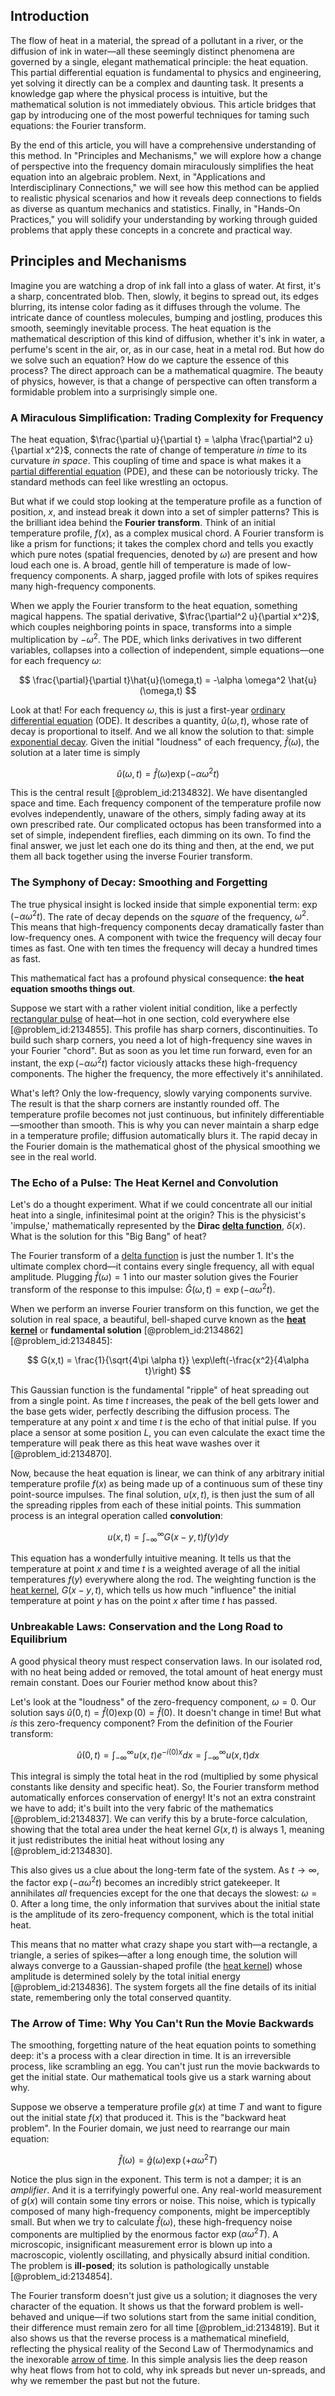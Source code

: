 ## Introduction
The flow of heat in a material, the spread of a pollutant in a river, or the diffusion of ink in water—all these seemingly distinct phenomena are governed by a single, elegant mathematical principle: the heat equation. This partial differential equation is fundamental to physics and engineering, yet solving it directly can be a complex and daunting task. It presents a knowledge gap where the physical process is intuitive, but the mathematical solution is not immediately obvious. This article bridges that gap by introducing one of the most powerful techniques for taming such equations: the Fourier transform.

By the end of this article, you will have a comprehensive understanding of this method. In "Principles and Mechanisms," we will explore how a change of perspective into the frequency domain miraculously simplifies the heat equation into an algebraic problem. Next, in "Applications and Interdisciplinary Connections," we will see how this method can be applied to realistic physical scenarios and how it reveals deep connections to fields as diverse as quantum mechanics and statistics. Finally, in "Hands-On Practices," you will solidify your understanding by working through guided problems that apply these concepts in a concrete and practical way.

## Principles and Mechanisms

Imagine you are watching a drop of ink fall into a glass of water. At first, it's a sharp, concentrated blob. Then, slowly, it begins to spread out, its edges blurring, its intense color fading as it diffuses through the volume. The intricate dance of countless molecules, bumping and jostling, produces this smooth, seemingly inevitable process. The heat equation is the mathematical description of this kind of diffusion, whether it's ink in water, a perfume's scent in the air, or, as in our case, heat in a metal rod. But how do we solve such an equation? How do we capture the essence of this process? The direct approach can be a mathematical quagmire. The beauty of physics, however, is that a change of perspective can often transform a formidable problem into a surprisingly simple one.

### A Miraculous Simplification: Trading Complexity for Frequency

The heat equation, $\frac{\partial u}{\partial t} = \alpha \frac{\partial^2 u}{\partial x^2}$, connects the rate of change of temperature *in time* to its curvature *in space*. This coupling of time and space is what makes it a [partial differential equation](@article_id:140838) (PDE), and these can be notoriously tricky. The standard methods can feel like wrestling an octopus.

But what if we could stop looking at the temperature profile as a function of position, $x$, and instead break it down into a set of simpler patterns? This is the brilliant idea behind the **Fourier transform**. Think of an initial temperature profile, $f(x)$, as a complex musical chord. A Fourier transform is like a prism for functions; it takes the complex chord and tells you exactly which pure notes (spatial frequencies, denoted by $\omega$) are present and how loud each one is. A broad, gentle hill of temperature is made of low-frequency components. A sharp, jagged profile with lots of spikes requires many high-frequency components.

When we apply the Fourier transform to the heat equation, something magical happens. The spatial derivative, $\frac{\partial^2 u}{\partial x^2}$, which couples neighboring points in space, transforms into a simple multiplication by $-\omega^2$. The PDE, which links derivatives in two different variables, collapses into a collection of independent, simple equations—one for each frequency $\omega$:

$$
\frac{\partial}{\partial t}\hat{u}(\omega,t) = -\alpha \omega^2 \hat{u}(\omega,t)
$$

Look at that! For each frequency $\omega$, this is just a first-year [ordinary differential equation](@article_id:168127) (ODE). It describes a quantity, $\hat{u}(\omega,t)$, whose rate of decay is proportional to itself. And we all know the solution to that: simple [exponential decay](@article_id:136268). Given the initial "loudness" of each frequency, $\hat{f}(\omega)$, the solution at a later time is simply

$$
\hat{u}(\omega,t) = \hat{f}(\omega) \exp(-\alpha \omega^2 t)
$$

This is the central result [@problem_id:2134832]. We have disentangled space and time. Each frequency component of the temperature profile now evolves independently, unaware of the others, simply fading away at its own prescribed rate. Our complicated octopus has been transformed into a set of simple, independent fireflies, each dimming on its own. To find the final answer, we just let each one do its thing and then, at the end, we put them all back together using the inverse Fourier transform.

### The Symphony of Decay: Smoothing and Forgetting

The true physical insight is locked inside that simple exponential term: $\exp(-\alpha \omega^2 t)$. The rate of decay depends on the *square* of the frequency, $\omega^2$. This means that high-frequency components decay dramatically faster than low-frequency ones. A component with twice the frequency will decay four times as fast. One with ten times the frequency will decay a hundred times as fast.

This mathematical fact has a profound physical consequence: **the heat equation smooths things out**.

Suppose we start with a rather violent initial condition, like a perfectly [rectangular pulse](@article_id:273255) of heat—hot in one section, cold everywhere else [@problem_id:2134855]. This profile has sharp corners, discontinuities. To build such sharp corners, you need a lot of high-frequency sine waves in your Fourier "chord". But as soon as you let time run forward, even for an instant, the $\exp(-\alpha \omega^2 t)$ factor viciously attacks these high-frequency components. The higher the frequency, the more effectively it's annihilated.

What's left? Only the low-frequency, slowly varying components survive. The result is that the sharp corners are instantly rounded off. The temperature profile becomes not just continuous, but infinitely differentiable—smoother than smooth. This is why you can never maintain a sharp edge in a temperature profile; diffusion automatically blurs it. The rapid decay in the Fourier domain is the mathematical ghost of the physical smoothing we see in the real world.

### The Echo of a Pulse: The Heat Kernel and Convolution

Let's do a thought experiment. What if we could concentrate all our initial heat into a single, infinitesimal point at the origin? This is the physicist's 'impulse,' mathematically represented by the **Dirac [delta function](@article_id:272935)**, $\delta(x)$. What is the solution for this "Big Bang" of heat?

The Fourier transform of a [delta function](@article_id:272935) is just the number 1. It's the ultimate complex chord—it contains every single frequency, all with equal amplitude. Plugging $\hat{f}(\omega) = 1$ into our master solution gives the Fourier transform of the response to this impulse: $\hat{G}(\omega,t) = \exp(-\alpha \omega^2 t)$.

When we perform an inverse Fourier transform on this function, we get the solution in real space, a beautiful, bell-shaped curve known as the **[heat kernel](@article_id:171547)** or **fundamental solution** [@problem_id:2134862] [@problem_id:2134845]:

$$
G(x,t) = \frac{1}{\sqrt{4\pi \alpha t}} \exp\left(-\frac{x^2}{4\alpha t}\right)
$$

This Gaussian function is the fundamental "ripple" of heat spreading out from a single point. As time $t$ increases, the peak of the bell gets lower and the base gets wider, perfectly describing the diffusion process. The temperature at any point $x$ and time $t$ is the echo of that initial pulse. If you place a sensor at some position $L$, you can even calculate the exact time the temperature will peak there as this heat wave washes over it [@problem_id:2134870].

Now, because the heat equation is linear, we can think of any arbitrary initial temperature profile $f(x)$ as being made up of a continuous sum of these tiny point-source impulses. The final solution, $u(x,t)$, is then just the sum of all the spreading ripples from each of these initial points. This summation process is an integral operation called **convolution**:

$$
u(x,t) = \int_{-\infty}^{\infty} G(x-y, t) f(y) dy
$$

This equation has a wonderfully intuitive meaning. It tells us that the temperature at point $x$ and time $t$ is a weighted average of all the initial temperatures $f(y)$ everywhere along the rod. The weighting function is the [heat kernel](@article_id:171547), $G(x-y,t)$, which tells us how much "influence" the initial temperature at point $y$ has on the point $x$ after time $t$ has passed.

### Unbreakable Laws: Conservation and the Long Road to Equilibrium

A good physical theory must respect conservation laws. In our isolated rod, with no heat being added or removed, the total amount of heat energy must remain constant. Does our Fourier method know about this?

Let's look at the "loudness" of the zero-frequency component, $\omega=0$. Our solution says $\hat{u}(0,t) = \hat{f}(0)\exp(0) = \hat{f}(0)$. It doesn't change in time! But what *is* this zero-frequency component? From the definition of the Fourier transform:

$$
\hat{u}(0,t) = \int_{-\infty}^{\infty} u(x,t) e^{-i(0)x} dx = \int_{-\infty}^{\infty} u(x,t) dx
$$

This integral is simply the total heat in the rod (multiplied by some physical constants like density and specific heat). So, the Fourier transform method automatically enforces conservation of energy! It's not an extra constraint we have to add; it's built into the very fabric of the mathematics [@problem_id:2134837]. We can verify this by a brute-force calculation, showing that the total area under the heat kernel $G(x,t)$ is always 1, meaning it just redistributes the initial heat without losing any [@problem_id:2134830].

This also gives us a clue about the long-term fate of the system. As $t \to \infty$, the factor $\exp(-\alpha \omega^2 t)$ becomes an incredibly strict gatekeeper. It annihilates *all* frequencies except for the one that decays the slowest: $\omega=0$. After a long time, the only information that survives about the initial state is the amplitude of its zero-frequency component, which is the total initial heat.

This means that no matter what crazy shape you start with—a rectangle, a triangle, a series of spikes—after a long enough time, the solution will always converge to a Gaussian-shaped profile (the [heat kernel](@article_id:171547)) whose amplitude is determined solely by the total initial energy [@problem_id:2134836]. The system forgets all the fine details of its initial state, remembering only the total conserved quantity.

### The Arrow of Time: Why You Can't Run the Movie Backwards

The smoothing, forgetting nature of the heat equation points to something deep: it's a process with a clear direction in time. It is an irreversible process, like scrambling an egg. You can't just run the movie backwards to get the initial state. Our mathematical tools give us a stark warning about why.

Suppose we observe a temperature profile $g(x)$ at time $T$ and want to figure out the initial state $f(x)$ that produced it. This is the "backward heat problem". In the Fourier domain, we just need to rearrange our main equation:

$$
\hat{f}(\omega) = \hat{g}(\omega) \exp(+\alpha \omega^2 T)
$$

Notice the plus sign in the exponent. This term is not a damper; it is an *amplifier*. And it is a terrifyingly powerful one. Any real-world measurement of $g(x)$ will contain some tiny errors or noise. This noise, which is typically composed of many high-frequency components, might be imperceptibly small. But when we try to calculate $\hat{f}(\omega)$, these high-frequency noise components are multiplied by the enormous factor $\exp(\alpha \omega^2 T)$. A microscopic, insignificant measurement error is blown up into a macroscopic, violently oscillating, and physically absurd initial condition. The problem is **ill-posed**; its solution is pathologically unstable [@problem_id:2134854].

The Fourier transform doesn't just give us a solution; it diagnoses the very character of the equation. It shows us that the forward problem is well-behaved and unique—if two solutions start from the same initial condition, their difference must remain zero for all time [@problem_id:2134819]. But it also shows us that the reverse process is a mathematical minefield, reflecting the physical reality of the Second Law of Thermodynamics and the inexorable [arrow of time](@article_id:143285). In this simple analysis lies the deep reason why heat flows from hot to cold, why ink spreads but never un-spreads, and why we remember the past but not the future.